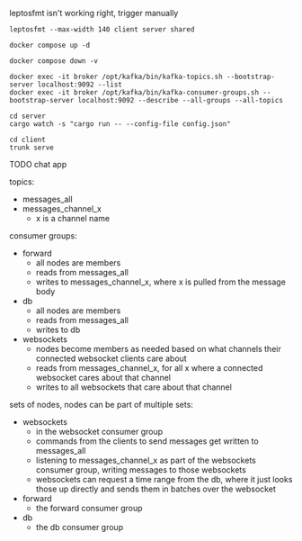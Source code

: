leptosfmt isn't working right, trigger manually
```
leptosfmt --max-width 140 client server shared
```

```
docker compose up -d
```

```
docker compose down -v
```

```
docker exec -it broker /opt/kafka/bin/kafka-topics.sh --bootstrap-server localhost:9092 --list
docker exec -it broker /opt/kafka/bin/kafka-consumer-groups.sh --bootstrap-server localhost:9092 --describe --all-groups --all-topics
```

```
cd server
cargo watch -s "cargo run -- --config-file config.json"
```

```
cd client
trunk serve
```


TODO chat app

topics:
- messages_all
- messages_channel_x
	- x is a channel name

consumer groups:
- forward
	- all nodes are members
	- reads from messages_all
	- writes to messages_channel_x, where x is pulled from the message body
- db
	- all nodes are members
	- reads from messages_all
	- writes to db
- websockets
	- nodes become members as needed based on what channels their connected websocket clients care about
	- reads from messages_channel_x, for all x where a connected websocket cares about that channel
	- writes to all websockets that care about that channel

sets of nodes, nodes can be part of multiple sets:
- websockets
	- in the websocket consumer group
	- commands from the clients to send messages get written to messages_all
	- listening to messages_channel_x as part of the websockets consumer group, writing messages to those websockets
	- websockets can request a time range from the db, where it just looks those up directly and sends them in batches over the websocket
- forward
	- the forward consumer group
- db
	- the db consumer group
